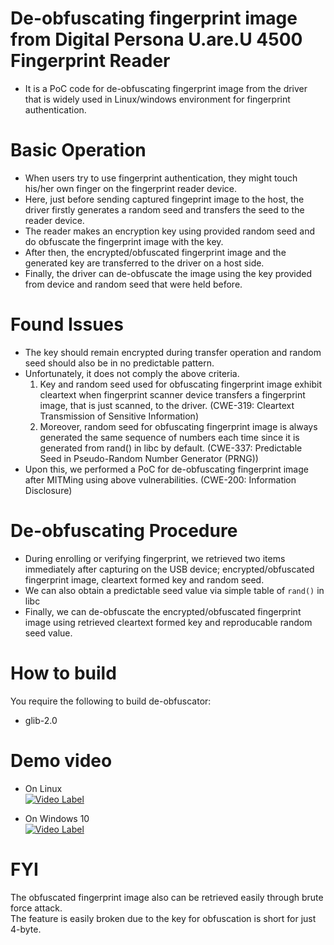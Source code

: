 # De-obfuscating fingerprint image from Digital Persona U.are.U 4500 Fingerprint Reader
* It is a PoC code for de-obfuscating fingerprint image from the driver that is widely used in Linux/windows environment for fingerprint authentication.

# Basic Operation
* When users try to use fingerprint authentication, they might touch his/her own finger on the fingerprint reader device.
* Here, just before sending captured fingeprint image to the host, the driver firstly generates a random seed and transfers the seed to the reader device.
* The reader makes an encryption key using provided random seed and do obfuscate the fingerprint image with the key.
* After then, the encrypted/obfuscated fingerprint image and the generated key are transferred to the driver on a host side.
* Finally, the driver can de-obfuscate the image using the key provided from device and random seed that were held before.

# Found Issues
* The key should remain encrypted during transfer operation and random seed should also be in no predictable pattern.
* Unfortunately, it does not comply the above criteria.
  1. Key and random seed used for obfuscating fingerprint image exhibit cleartext when fingerprint scanner device transfers a fingerprint image, that is just scanned, to the driver. (CWE-319: Cleartext Transmission of Sensitive Information)
  2. Moreover, random seed for obfuscating fingerprint image is always generated the same sequence of numbers each time since it is generated from rand() in libc by default. (CWE-337: Predictable Seed in Pseudo-Random Number Generator (PRNG))
* Upon this, we performed a PoC for de-obfuscating fingerprint image after MITMing using above vulnerabilities. (CWE-200: Information Disclosure)

# De-obfuscating Procedure
* During enrolling or verifying fingerprint, we retrieved two items immediately after capturing on the USB device; encrypted/obfuscated fingerprint image, cleartext formed key and random seed.
* We can also obtain a predictable seed value via simple table of `rand()` in libc
* Finally, we can de-obfuscate the encrypted/obfuscated fingerprint image using retrieved cleartext formed key and reproducable random seed value.

# How to build
You require the following to build de-obfuscator:
* glib-2.0

# Demo video
* On Linux  
[![Video Label](https://img.youtube.com/vi/Grirez2xeas/0.jpg)](https://youtu.be/Grirez2xeast=0s) 

* On Windows 10  
[![Video Label](https://img.youtube.com/vi/wEXJDyEOatM/0.jpg)](https://youtu.be/wEXJDyEOatM=0s) 

# FYI
The obfuscated fingerprint image also can be retrieved easily through brute force attack.  
The feature is easily broken due to the key for obfuscation is short for just 4-byte.


